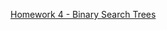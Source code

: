 [Homework 4 - Binary Search Trees](https://courses.edx.org/courses/course-v1:PennX+SD2x+2T2017/courseware/969de2fc74c340b7917fabf78d940f65/b9d9c8350ac042e1940a37d6d31b08e7/1?activate_block_id=block-v1%3APennX%2BSD2x%2B2T2017%2Btype%40vertical%2Bblock%401316e27d80ab4d2caf0eb6ff909f7b26)
